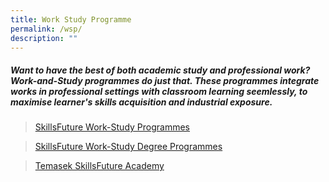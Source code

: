 ```yaml
---
title: Work Study Programme
permalink: /wsp/
description: ""
---
```

##### **Want to have the best of both academic study and professional work? Work-and-Study programmes do just that. These programmes integrate works in professional settings with classroom learning seemlessly, to maximise learner's skills acquisition and industrial exposure.**

>[SkillsFuture Work-Study Programmes](https://programmes.myskillsfuture.gov.sg/WorkStudyIndividualProgrammes/Programme_Summary.aspx)

>[SkillsFuture Work-Study Degree Programmes](https://www.skillsfuture.gov.sg/wsdeg#whatisit)

>[Temasek SkillsFuture Academy](https://www.tp.edu.sg/research-and-industry/temasek-skillsfuture-academy.html)